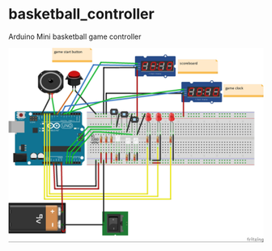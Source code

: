 # basketball_controller
Arduino Mini basketball game controller

![Alt text](https://github.com/gsherper/basketball_controller/blob/master/basketball_bb.jpg?raw=true "Optional Title")

